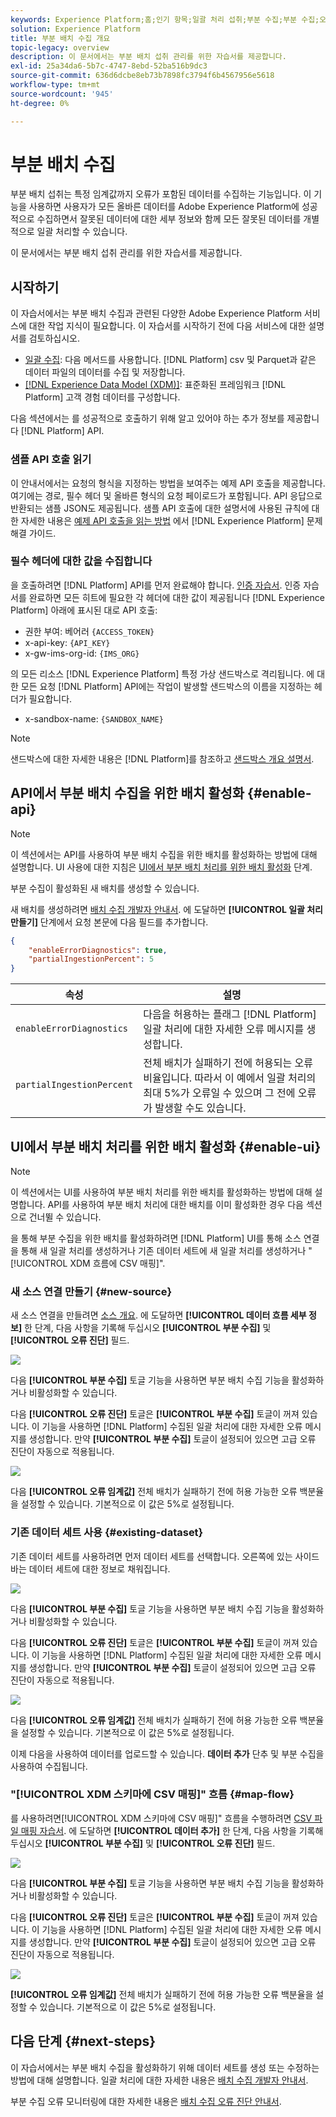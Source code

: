 ```yaml
---
keywords: Experience Platform;홈;인기 항목;일괄 처리 섭취;부분 수집;부분 수집;오류 검색;오류 검색;부분 배치 수집;부분 배치 수집;부분적;수집;수집;수집
solution: Experience Platform
title: 부분 배치 수집 개요
topic-legacy: overview
description: 이 문서에서는 부분 배치 섭취 관리를 위한 자습서를 제공합니다.
exl-id: 25a34da6-5b7c-4747-8ebd-52ba516b9dc3
source-git-commit: 636d6dcbe8eb73b7898fc3794f6b4567956e5618
workflow-type: tm+mt
source-wordcount: '945'
ht-degree: 0%

---
```


# 부분 배치 수집

부분 배치 섭취는 특정 임계값까지 오류가 포함된 데이터를 수집하는 기능입니다. 이 기능을 사용하면 사용자가 모든 올바른 데이터를 Adobe Experience Platform에 성공적으로 수집하면서 잘못된 데이터에 대한 세부 정보와 함께 모든 잘못된 데이터를 개별적으로 일괄 처리할 수 있습니다.

이 문서에서는 부분 배치 섭취 관리를 위한 자습서를 제공합니다.

## 시작하기

이 자습서에서는 부분 배치 수집과 관련된 다양한 Adobe Experience Platform 서비스에 대한 작업 지식이 필요합니다. 이 자습서를 시작하기 전에 다음 서비스에 대한 설명서를 검토하십시오.

- [일괄 수집](./overview.md): 다음 메서드를 사용합니다. [!DNL Platform] csv 및 Parquet과 같은 데이터 파일의 데이터를 수집 및 저장합니다.
- [[!DNL Experience Data Model (XDM)]](../../xdm/home.md): 표준화된 프레임워크 [!DNL Platform] 고객 경험 데이터를 구성합니다.

다음 섹션에서는 를 성공적으로 호출하기 위해 알고 있어야 하는 추가 정보를 제공합니다 [!DNL Platform] API.

### 샘플 API 호출 읽기

이 안내서에서는 요청의 형식을 지정하는 방법을 보여주는 예제 API 호출을 제공합니다. 여기에는 경로, 필수 헤더 및 올바른 형식의 요청 페이로드가 포함됩니다. API 응답으로 반환되는 샘플 JSON도 제공됩니다. 샘플 API 호출에 대한 설명서에 사용된 규칙에 대한 자세한 내용은 [예제 API 호출을 읽는 방법](../../landing/troubleshooting.md#how-do-i-format-an-api-request) 에서 [!DNL Experience Platform] 문제 해결 가이드.

### 필수 헤더에 대한 값을 수집합니다

을 호출하려면 [!DNL Platform] API를 먼저 완료해야 합니다. [인증 자습서](https://www.adobe.com/go/platform-api-authentication-en). 인증 자습서를 완료하면 모든 히트에 필요한 각 헤더에 대한 값이 제공됩니다 [!DNL Experience Platform] 아래에 표시된 대로 API 호출:

- 권한 부여: 베어러 `{ACCESS_TOKEN}`
- x-api-key: `{API_KEY}`
- x-gw-ims-org-id: `{IMS_ORG}`

의 모든 리소스 [!DNL Experience Platform] 특정 가상 샌드박스로 격리됩니다. 에 대한 모든 요청 [!DNL Platform] API에는 작업이 발생할 샌드박스의 이름을 지정하는 헤더가 필요합니다.

- x-sandbox-name: `{SANDBOX_NAME}`

>[!NOTE]
>
>샌드박스에 대한 자세한 내용은 [!DNL Platform]를 참조하고 [샌드박스 개요 설명서](../../sandboxes/home.md).

## API에서 부분 배치 수집을 위한 배치 활성화 {#enable-api}

>[!NOTE]
>
>이 섹션에서는 API를 사용하여 부분 배치 수집을 위한 배치를 활성화하는 방법에 대해 설명합니다. UI 사용에 대한 지침은 [UI에서 부분 배치 처리를 위한 배치 활성화](#enable-ui) 단계.

부분 수집이 활성화된 새 배치를 생성할 수 있습니다.

새 배치를 생성하려면 [배치 수집 개발자 안내서](./api-overview.md). 에 도달하면 **[!UICONTROL 일괄 처리 만들기]** 단계에서 요청 본문에 다음 필드를 추가합니다.

```json
{
    "enableErrorDiagnostics": true,
    "partialIngestionPercent": 5
}
```

| 속성 | 설명 |
| -------- | ----------- |
| `enableErrorDiagnostics` | 다음을 허용하는 플래그 [!DNL Platform] 일괄 처리에 대한 자세한 오류 메시지를 생성합니다. |
| `partialIngestionPercent` | 전체 배치가 실패하기 전에 허용되는 오류 비율입니다. 따라서 이 예에서 일괄 처리의 최대 5%가 오류일 수 있으며 그 전에 오류가 발생할 수도 있습니다. |


## UI에서 부분 배치 처리를 위한 배치 활성화 {#enable-ui}

>[!NOTE]
>
>이 섹션에서는 UI를 사용하여 부분 배치 처리를 위한 배치를 활성화하는 방법에 대해 설명합니다. API를 사용하여 부분 배치 처리에 대한 배치를 이미 활성화한 경우 다음 섹션으로 건너뛸 수 있습니다.

을 통해 부분 수집을 위한 배치를 활성화하려면 [!DNL Platform] UI를 통해 소스 연결을 통해 새 일괄 처리를 생성하거나 기존 데이터 세트에 새 일괄 처리를 생성하거나 &quot;[!UICONTROL XDM 흐름에 CSV 매핑]&quot;.

### 새 소스 연결 만들기 {#new-source}

새 소스 연결을 만들려면 [소스 개요](../../sources/home.md). 에 도달하면 **[!UICONTROL 데이터 흐름 세부 정보]** 한 단계, 다음 사항을 기록해 두십시오 **[!UICONTROL 부분 수집]** 및 **[!UICONTROL 오류 진단]** 필드.

![](../images/batch-ingestion/partial-ingestion/configure-batch.png)

다음 **[!UICONTROL 부분 수집]** 토글 기능을 사용하면 부분 배치 수집 기능을 활성화하거나 비활성화할 수 있습니다.

다음 **[!UICONTROL 오류 진단]** 토글은 **[!UICONTROL 부분 수집]** 토글이 꺼져 있습니다. 이 기능을 사용하면 [!DNL Platform] 수집된 일괄 처리에 대한 자세한 오류 메시지를 생성합니다. 만약 **[!UICONTROL 부분 수집]** 토글이 설정되어 있으면 고급 오류 진단이 자동으로 적용됩니다.

![](../images/batch-ingestion/partial-ingestion/configure-batch-partial-ingestion-focus.png)

다음 **[!UICONTROL 오류 임계값]** 전체 배치가 실패하기 전에 허용 가능한 오류 백분율을 설정할 수 있습니다. 기본적으로 이 값은 5%로 설정됩니다.

### 기존 데이터 세트 사용 {#existing-dataset}

기존 데이터 세트를 사용하려면 먼저 데이터 세트를 선택합니다. 오른쪽에 있는 사이드바는 데이터 세트에 대한 정보로 채워집니다.

![](../images/batch-ingestion/partial-ingestion/monitor-dataset.png)

다음 **[!UICONTROL 부분 수집]** 토글 기능을 사용하면 부분 배치 수집 기능을 활성화하거나 비활성화할 수 있습니다.

다음 **[!UICONTROL 오류 진단]** 토글은 **[!UICONTROL 부분 수집]** 토글이 꺼져 있습니다. 이 기능을 사용하면 [!DNL Platform] 수집된 일괄 처리에 대한 자세한 오류 메시지를 생성합니다. 만약 **[!UICONTROL 부분 수집]** 토글이 설정되어 있으면 고급 오류 진단이 자동으로 적용됩니다.

![](../images/batch-ingestion/partial-ingestion/monitor-dataset-partial-ingestion-focus.png)

다음 **[!UICONTROL 오류 임계값]** 전체 배치가 실패하기 전에 허용 가능한 오류 백분율을 설정할 수 있습니다. 기본적으로 이 값은 5%로 설정됩니다.

이제 다음을 사용하여 데이터를 업로드할 수 있습니다. **데이터 추가** 단추 및 부분 수집을 사용하여 수집됩니다.

### &quot;[!UICONTROL XDM 스키마에 CSV 매핑]&quot; 흐름 {#map-flow}

를 사용하려면[!UICONTROL XDM 스키마에 CSV 매핑]&quot; 흐름을 수행하려면 [CSV 파일 매핑 자습서](../tutorials/map-a-csv-file.md). 에 도달하면 **[!UICONTROL 데이터 추가]** 한 단계, 다음 사항을 기록해 두십시오 **[!UICONTROL 부분 수집]** 및 **[!UICONTROL 오류 진단]** 필드.

![](../images/batch-ingestion/partial-ingestion/xdm-csv-workflow.png)

다음 **[!UICONTROL 부분 수집]** 토글 기능을 사용하면 부분 배치 수집 기능을 활성화하거나 비활성화할 수 있습니다.

다음 **[!UICONTROL 오류 진단]** 토글은 **[!UICONTROL 부분 수집]** 토글이 꺼져 있습니다. 이 기능을 사용하면 [!DNL Platform] 수집된 일괄 처리에 대한 자세한 오류 메시지를 생성합니다. 만약 **[!UICONTROL 부분 수집]** 토글이 설정되어 있으면 고급 오류 진단이 자동으로 적용됩니다.

![](../images/batch-ingestion/partial-ingestion/xdm-csv-workflow-partial-ingestion-focus.png)

**[!UICONTROL 오류 임계값]** 전체 배치가 실패하기 전에 허용 가능한 오류 백분율을 설정할 수 있습니다. 기본적으로 이 값은 5%로 설정됩니다.

## 다음 단계 {#next-steps}

이 자습서에서는 부분 배치 수집을 활성화하기 위해 데이터 세트를 생성 또는 수정하는 방법에 대해 설명합니다. 일괄 처리에 대한 자세한 내용은 [배치 수집 개발자 안내서](./api-overview.md).

부분 수집 오류 모니터링에 대한 자세한 내용은 [배치 수집 오류 진단 안내서](../quality/error-diagnostics.md).
